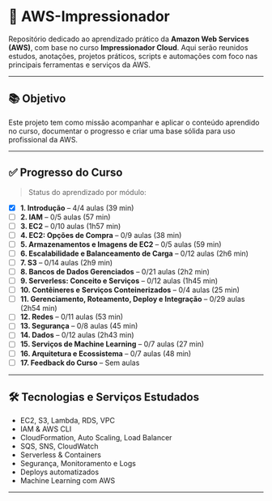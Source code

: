 # 🚀 AWS-Impressionador

Repositório dedicado ao aprendizado prático da **Amazon Web Services (AWS)**, com base no curso **Impressionador Cloud**. Aqui serão reunidos estudos, anotações, projetos práticos, scripts e automações com foco nas principais ferramentas e serviços da AWS.

---

## 📚 Objetivo

Este projeto tem como missão acompanhar e aplicar o conteúdo aprendido no curso, documentar o progresso e criar uma base sólida para uso profissional da AWS.

---

## ✅ Progresso do Curso

> Status do aprendizado por módulo:

- [x] **1. Introdução** – 4/4 aulas (39 min)
- [ ] **2. IAM** – 0/5 aulas (57 min)
- [ ] **3. EC2** – 0/10 aulas (1h57 min)
- [ ] **4. EC2: Opções de Compra** – 0/9 aulas (38 min)
- [ ] **5. Armazenamentos e Imagens de EC2** – 0/5 aulas (59 min)
- [ ] **6. Escalabilidade e Balanceamento de Carga** – 0/12 aulas (2h6 min)
- [ ] **7. S3** – 0/14 aulas (2h9 min)
- [ ] **8. Bancos de Dados Gerenciados** – 0/21 aulas (2h2 min)
- [ ] **9. Serverless: Conceito e Serviços** – 0/12 aulas (1h45 min)
- [ ] **10. Contêineres e Serviços Conteinerizados** – 0/4 aulas (25 min)
- [ ] **11. Gerenciamento, Roteamento, Deploy e Integração** – 0/29 aulas (2h54 min)
- [ ] **12. Redes** – 0/11 aulas (53 min)
- [ ] **13. Segurança** – 0/8 aulas (45 min)
- [ ] **14. Dados** – 0/12 aulas (2h43 min)
- [ ] **15. Serviços de Machine Learning** – 0/7 aulas (27 min)
- [ ] **16. Arquitetura e Ecossistema** – 0/7 aulas (48 min)
- [ ] **17. Feedback do Curso** – Sem aulas

---

## 🛠️ Tecnologias e Serviços Estudados

- EC2, S3, Lambda, RDS, VPC
- IAM & AWS CLI
- CloudFormation, Auto Scaling, Load Balancer
- SQS, SNS, CloudWatch
- Serverless & Containers
- Segurança, Monitoramento e Logs
- Deploys automatizados
- Machine Learning com AWS

---



